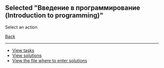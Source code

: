 <h2>Selected "Введение в программирование (Introduction to programming)"</h2>
Select an action

[Back](../README.md)

********************************************************************************
+ [View tasks](Photo/E1S1CPhoto.md)
+ [View solutions](Decisions)
+ [View the file where to enter solutions](Exam.v2/Exam.v2/src/ru/vsu/cs/course1)
